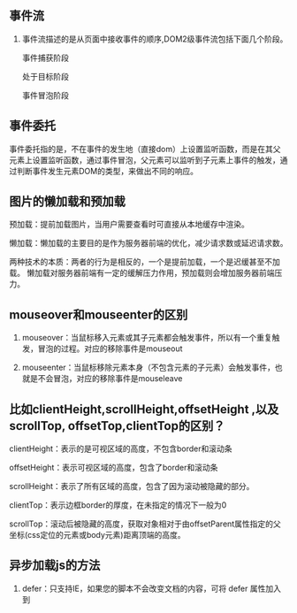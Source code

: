 ## 事件流

1. 事件流描述的是从页面中接收事件的顺序,DOM2级事件流包括下面几个阶段。

   事件捕获阶段

   处于目标阶段

   事件冒泡阶段

## 事件委托

事件委托指的是，不在事件的发生地（直接dom）上设置监听函数，而是在其父元素上设置监听函数，通过事件冒泡，父元素可以监听到子元素上事件的触发，通过判断事件发生元素DOM的类型，来做出不同的响应。

## 图片的懒加载和预加载

预加载：提前加载图片，当用户需要查看时可直接从本地缓存中渲染。

懒加载：懒加载的主要目的是作为服务器前端的优化，减少请求数或延迟请求数。

两种技术的本质：两者的行为是相反的，一个是提前加载，一个是迟缓甚至不加载。
懒加载对服务器前端有一定的缓解压力作用，预加载则会增加服务器前端压力。

## mouseover和mouseenter的区别

1. mouseover：当鼠标移入元素或其子元素都会触发事件，所以有一个重复触发，冒泡的过程。对应的移除事件是mouseout

2. mouseenter：当鼠标移除元素本身（不包含元素的子元素）会触发事件，也就是不会冒泡，对应的移除事件是mouseleave

## 比如clientHeight,scrollHeight,offsetHeight ,以及scrollTop, offsetTop,clientTop的区别？

clientHeight：表示的是可视区域的高度，不包含border和滚动条

offsetHeight：表示可视区域的高度，包含了border和滚动条

scrollHeight：表示了所有区域的高度，包含了因为滚动被隐藏的部分。

clientTop：表示边框border的厚度，在未指定的情况下一般为0

scrollTop：滚动后被隐藏的高度，获取对象相对于由offsetParent属性指定的父坐标(css定位的元素或body元素)距离顶端的高度。

## 异步加载js的方法

1. defer：只支持IE，如果您的脚本不会改变文档的内容，可将 defer 属性加入到<script>标签中
2. async，HTML5属性仅适用于外部脚本，并且如果在IE中，同时存在defer和async，那么defer的优先级比较高，脚本将在页面完成时执行。

## Ajax解决浏览器缓存问题

在ajax发送请求前加上 anyAjaxObj.setRequestHeader("Cache-Control","no-cache")。

在ajax发送请求前加上 anyAjaxObj.setRequestHeader("If-Modified-Since","0")。

## eval是做什么的

把字符串参数解析成JS代码并运行，并返回执行的结果；

> 应该避免使用eval，不安全，非常耗性能（2次，一次解析成js语句，一次执行）。

## 如何理解前端模块化

前端模块化就是复杂的文件编程一个一个独立的模块，比如js文件等等，分成独立的模块有利于重用（复用性）和维护（版本迭代），这样会引来模块之间相互依赖的问题，所以有了commonJS规范，AMD，CMD规范等等，以及用于js打包（编译等处理）的工具webpack



## 将原生的ajax封装成promis

```javascript
var  myNewAjax=function(url){
    return new Promise(function(resolve,reject){
        var xhr = new XMLHttpRequest();
        xhr.open('get',url);
        xhr.send(data);
        xhr.onreadystatechange=function(){
            if(xhr.status==200&&readyState==4){
                var json=JSON.parse(xhr.responseText);
                resolve(json)
            }else if(xhr.readyState==4&&xhr.status!=200){
           		reject('error');
            }
        }
    })
}
```

## 实现一个两列等高布局，讲讲思路

为了实现两列等高，可以给每列加上 padding-bottom:9999px;

margin-bottom:-9999px;同时父元素设置overflow:hidden;



## 去除字符串首尾空格

> 使用正则(^\s *)|(\s *$  )即可

## 性能优化

减少HTTP请求

使用内容发布网络（CDN）

添加本地缓存

压缩资源文件

将CSS样式表放在顶部，把javascript放在底部（浏览器的运行机制决定）

避免使用CSS表达式

减少DNS查询

使用外部javascript和CSS

避免重定向

图片lazyLoad

## 能来讲讲JS的语言特性吗

运行在客户端浏览器上；

不用预编译，直接解析执行代码；

是弱类型语言，较为灵活；

与操作系统无关，[跨平台](https://www.baidu.com/s?wd=%E8%B7%A8%E5%B9%B3%E5%8F%B0&tn=24004469_oem_dg&rsv_dl=gh_pl_sl_csd)的语言；

脚本语言、解释性语言

## JS实现跨域

JSONP：通过动态创建script，再请求一个带参网址实现跨域通信。

document.domain + iframe跨域：两个页面都通过js强制设置document.domain为基础主域，就实现了同域。

location.hash + iframe跨域：a欲与b跨域相互通信，通过中间页c来实现。 三个页面，不同域之间利用iframe的location.hash传值，相同域之间直接js访问来通信。

window.name + iframe跨域：通过iframe的src属性由外域转向本地域，跨域数据即由iframe的window.name从外域传递到本地域。

postMessage跨域：可以跨域操作的window属性之一。

CORS：服务端设置Access-Control-Allow-Origin即可，前端无须设置，若要带cookie请求，前后端都需要设置。

代理跨域：启一个代理服务器，实现数据的转发

参考<https://segmentfault.com/a/1190000011145364>



##  什么是按需加载

当用户触发了动作时才加载对应的功能。触发的动作，是要看具体的业务场景而言，包括但不限于以下几个情况：鼠标点击、输入文字、拉动滚动条，鼠标移动、窗口大小更改等。加载的文件，可以是JS、图片、CSS、HTML等。

## 说一下什么是virtual dom

用JavaScript 对象结构表示 DOM 树的结构；然后用这个树构建一个真正的 DOM 树，插到文档当中 当状态变更的时候，重新构造一棵新的对象树。然后用新的树和旧的树进行比较，记录两棵树差异 把所记录的差异应用到所构建的真正的DOM树上，视图就更新了。Virtual DOM 本质上就是在 JS 和 DOM 之间做了一个缓存。

## JS中继承实现的几种方式

1. 原型链继承，原型链继承简单易于实现，缺点是来自原型对象的所有属性被所有实例共享，无法实现多继承

   ```javascript
   function Cat(){ 
   }
   Cat.prototype = new Animal();
   ```

   

2. 构造继承，可以实现多继承，通过call多个父类对象，缺点只能继承父类的实例属性和方法，不能继承原型属性和方法，无法实现函数复用

   ```javascript
   function Cat(name){
     Animal.call(this);
     this.name = name || 'Tom';
   }
   ```

   

3. 实例继承，实例继承的特点是不限制调用方法，缺点是例是父类的实例，不是子类的实例，不支持多继承

   ```javascript 
   function Cat(name){
     var instance = new Animal();
     instance.name = name || 'Tom';
     return instance;
   }
   ```

   

4. 拷贝继承：特点：支持多继承，缺点：效率较低，内存占用高

   ```javascript
   function Cat(name){
     var animal = new Animal();
     for(var p in animal){
       Cat.prototype[p] = animal[p];
     }
     Cat.prototype.name = name || 'Tom';
   }
   
   ```

   

5. 组合继承：通过调用父类构造，继承父类的属性并保留传参的优点 0

   缺点：调用了两次父类构造函数，生成了两份实例

   ```javascript
   function Cat(name){
     Animal.call(this);
     this.name = name || 'Tom';
   }
   Cat.prototype = new Animal();
   // 组合继承也是需要修复构造函数指向的。
   Cat.prototype.constructor = Cat;
   ```

   

6. 寄生组合继承：通过寄生方式，砍掉父类的实例属性，这样，在调用两次父类构造的时候，就不会初始化两次实例方法/属性，避免的组合继承的缺点

   ```javascript
     function inherit(sub, sup) {
           var pro = Object(sup.prototype);
           console.log(pro)
           pro.constructor = sub;
           sub.prototype = pro;
       }
   
       function Super(name) {
           this.name = name;
           this.colors = ['red', 'blue'];
       }
       Super.prototype.sayName = function () {
           alert(this.name);
       }
   
       function Sub(name, age) {
           Super.call(this, name);
           this.age = age;
       }
       inherit(Sub, Super);
       Sub.prototype.sayAge = function () {
           alert(this.age);
       }
       var son = new Sub('李四', 29);
       son.sayAge();
   ```

   